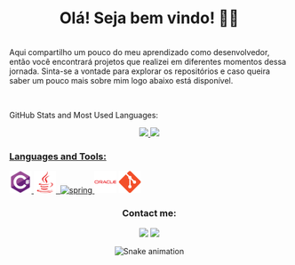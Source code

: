 <div>
<h1 align="center"> Olá! Seja bem vindo!  👨‍💻 </h1>
<br />
<!-- Descrição do Projeto -->
<a> Aqui compartilho um pouco do meu aprendizado como desenvolvedor, então você encontrará projetos que realizei em diferentes momentos dessa jornada. Sinta-se a vontade para explorar os repositórios e caso queira saber um pouco mais sobre mim logo abaixo está disponível. </a>
</br><p></p>

<br />

GitHub Stats and Most Used Languages:
  <br><center>
  <div>
	 
  <a href="https://github.com/brunomanente">
  <img height="160em" src="https://github-readme-stats.vercel.app/api?username=brunomanente&show_icons=true&theme=radical&include_all_commits=true&count_private=true"/>
  <img height="160em" src="https://github-readme-stats.vercel.app/api/top-langs/?username=brunomanente&layout=compact&langs_count=16&theme=radical"/>
	  
<div>
 
   </div> 
 <h3 align="left">Languages and Tools:</h3>
	
<p align="left">
  
   <img height="40" src="https://raw.githubusercontent.com/devicons/devicon/master/icons/csharp/csharp-original.svg">
   <img height="40" src="https://raw.githubusercontent.com/devicons/devicon/master/icons/java/java-plain.svg">
   <img href="https://spring.io/" target="_blank"> <img src="https://www.vectorlogo.zone/logos/springio/springio-icon.svg" alt="spring" width="40" height="40" alt="spring" width="40" height="40"/> </a>
      <img height="40" src="https://raw.githubusercontent.com/devicons/devicon/master/icons/oracle/oracle-original.svg">
    <img height="40" src="https://raw.githubusercontent.com/devicons/devicon/master/icons/git/git-original.svg">
  
 
</p>


### Contact me:

 <div>
  <a href = "mailto: bruno.manente0@gmail.com"><img src="https://img.shields.io/badge/-Gmail-%23EA4335?style=for-the-badge&logo=gmail&logoColor=white" target="_blank"></a>
  <a href="https://www.linkedin.com/in/bruno-manente-de-souza-2539b8115/" target="_blank"><img src="https://img.shields.io/badge/-LinkedIn-%230077B5?style=for-the-badge&logo=linkedin&logoColor=white" target="_blank"></a>
 
  
</div>
 
![Snake animation](https://github.com/brunomanente/brunomanente/blob/output/github-contribution-grid-snake.svg)
